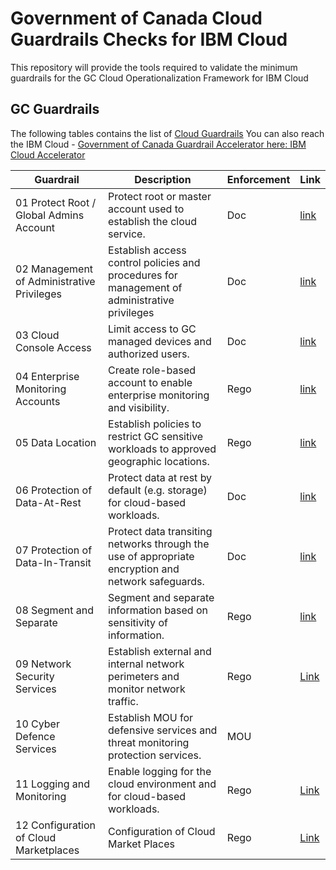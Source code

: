 # Government of Canada Cloud Guardrails Checks for IBM Cloud

This repository will provide the tools required to validate the minimum guardrails for the GC Cloud Operationalization Framework for IBM Cloud

## GC Guardrails

The following tables contains the list of [Cloud Guardrails](https://github.com/canada-ca/cloud-guardrails) 
You can also reach the IBM Cloud - [Government of Canada Guardrail Accelerator here: IBM Cloud Accelerator ](https://github.com/ibmcloud-tech-canada/ibmcloud-gc-guardrails-accelerator) 

| Guardrail | Description | Enforcement | Link |
|----|----|----| --- |
| 01 Protect Root / Global Admins Account | Protect root or master account used to establish the cloud service. | Doc | [link](./guardrails/01-mfa-validation/guardrail-1-mfa.md)  |
| 02 Management of Administrative Privileges | Establish access control policies and procedures for management of administrative privileges | Doc | [link](./guardrails/02-management-administration-privileges/management-administration-privileges.md)   |
| 03 Cloud Console Access | Limit access to GC managed devices and authorized users. | Doc | [link](./guardrails/03-cloud-console-access/cloud-console-access.md)  |
| 04 Enterprise Monitoring Accounts | Create role-based account to enable enterprise monitoring and visibility. | Rego | [link](guardrails/04-monitoring-account/04-monitoring-account.md) |
| 05 Data Location | Establish policies to restrict GC sensitive workloads to approved geographic locations. | Rego | [link](guardrails/05-data-location) |
| 06 Protection of Data-At-Rest | Protect data at rest by default (e.g. storage) for cloud-based workloads. | Doc | [link](./guardrails/06-data-at-rest/guardrail-6-at-rest.md) |
| 07 Protection of Data-In-Transit | Protect data transiting networks through the use of appropriate encryption and network safeguards. | Doc | [link](./guardrails/07-data-in-transit/guardrail-7-in-transit.md) |
| 08 Segment and Separate | Segment and separate information based on sensitivity of information. | Rego | [link](./guardrails/08-segment-separate/guardrail-8-segment-separate.md) |
| 09 Network Security Services | Establish external and internal network perimeters and monitor network traffic.| Rego | [Link](./guardrails/09_Limit_egress_traffic/guardrails-9-network-security-services.md) |
| 10 Cyber Defence Services | Establish MOU for defensive services and threat monitoring protection services. | MOU |
| 11 Logging and Monitoring | Enable logging for the cloud environment and for cloud-based workloads. | Rego | [Link](./guardrails/11-logging-and-monitoring/guardrail-11-logging-monitoring.md) |
| 12 Configuration of Cloud Marketplaces | Configuration of Cloud Market Places | Rego | [Link](./guardrails/12-market-place/guardrail-12-marketplace.md) |


